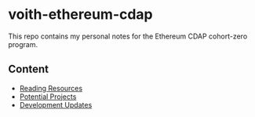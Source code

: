 # voith-ethereum-cdap
This repo contains my personal notes for the Ethereum CDAP cohort-zero program.

## Content

- [Reading Resources](reading-resources.md)
- [Potential Projects](potential-projects.md)
- [Development Updates](development-updates.md)

